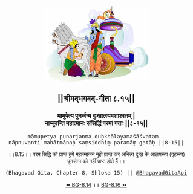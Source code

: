 <center><img src="../../asset/BG.png" alt="#API #bhagavadgitaapi #slok #nodejs #js #api #gitaapi #krishna #hinduism #vedic #ISKCON #shreemadbhagavadgita #technology"/>
<h2>||श्रीमद्‍भगवद्‍-गीता ८.१५||</h2>
<h3>मामुपेत्य पुनर्जन्म दुःखालयमशाश्वतम् |<br/>नाप्नुवन्ति महात्मानः संसिद्धिं परमां गताः ||८-१५||</h3>
<pre>māmupetya punarjanma duḥkhālayamaśāśvatam .<br/>nāpnuvanti mahātmānaḥ saṃsiddhiṃ paramāṃ gatāḥ ||8-15||</pre>
<p>।।8.15।। परम सिद्धि को प्राप्त हुये महात्माजन मुझे प्राप्त कर अनित्य दुःख के आलयरूप (गृहरूप) पुनर्जन्म को नहीं प्राप्त होते हैं।।</p>
<pre>(Bhagavad Gita, Chapter 8, Shloka 15) || <a href="https://twitter.com/bhagavadgitaapi">@BhagavadGitaApi</a></pre><a href="../../8/14">⏪  BG-8.14</a><b>        ।।        </b><a href="../../8/16">BG-8.16  ⏩</a></center>